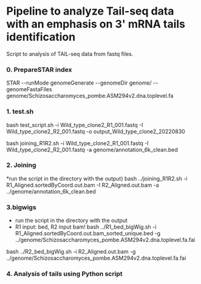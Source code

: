 # Pipeline to analyze Tail-seq data with an emphasis on 3' mRNA tails identification
Script to analysis of TAIL-seq data from fastq files.


### 0. PrepareSTAR index
STAR --runMode genomeGenerate --genomeDir genome/ --genomeFastaFiles genome/Schizosaccharomyces_pombe.ASM294v2.dna.toplevel.fa


### 1. test.sh
bash test_script.sh -i Wild_type_clone2_R1_001.fastq -I Wild_type_clone2_R2_001.fastq -o output_Wild_type_clone2_20220830


bash joining_R1R2.sh -i Wild_type_clone2_R1_001.fastq -I Wild_type_clone2_R2_001.fastq -a genome/annotation_6k_clean.bed 


### 2. Joining 
  *run the script in the directory with the output)
bash ../joining_R1R2.sh -i R1_Aligned.sortedByCoord.out.bam -I R2_Aligned.out.bam -a ../genome/annotation_6k_clean.bed


### 3.bigwigs 
  * run the script in the directory with the output
  * R1 input: bed, R2 input bam!
bash ../R1_bed_bigWig.sh -i R1_Aligned.sortedByCoord.out.bam_sorted_unique.bed -g ../genome/Schizosaccharomyces_pombe.ASM294v2.dna.toplevel.fa.fai 

bash ../R2_bed_bigWig.sh -i R2_Aligned.out.bam  -g ../genome/Schizosaccharomyces_pombe.ASM294v2.dna.toplevel.fa.fai 

### 4. Analysis of tails using Python script
